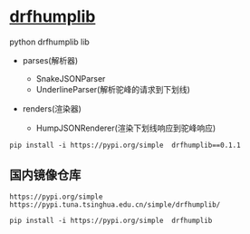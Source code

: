 # [drfhumplib](https://pypi.org/project/humplib/#description)
python drfhumplib lib

* parses(解析器)
    * SnakeJSONParser
    * UnderlineParser(解析驼峰的请求到下划线)
    
* renders(渲染器)
    * HumpJSONRenderer(渲染下划线响应到驼峰响应)

```shell
pip install -i https://pypi.org/simple  drfhumplib==0.1.1

```

## 国内镜像仓库

```
https://pypi.org/simple
https://pypi.tuna.tsinghua.edu.cn/simple/drfhumplib/

pip install -i https://pypi.org/simple  drfhumplib
```


